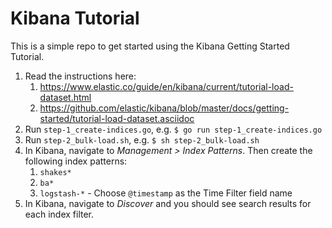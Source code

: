 # Kibana Tutorial

This is a simple repo to get started using the Kibana Getting Started Tutorial.

1. Read the instructions here:
    1. https://www.elastic.co/guide/en/kibana/current/tutorial-load-dataset.html
    1. https://github.com/elastic/kibana/blob/master/docs/getting-started/tutorial-load-dataset.asciidoc
1. Run `step-1_create-indices.go`, e.g. `$ go run step-1_create-indices.go`
1. Run `step-2_bulk-load.sh`, e.g. `$ sh step-2_bulk-load.sh`
1. In Kibana, navigate to *Management > Index Patterns*. Then create the following index patterns:
    1. `shakes*`
    1. `ba*`
    1. `logstash-*` - Choose `@timestamp` as the Time Filter field name
1. In Kibana, navigate to *Discover* and you should see search results for each index filter.
